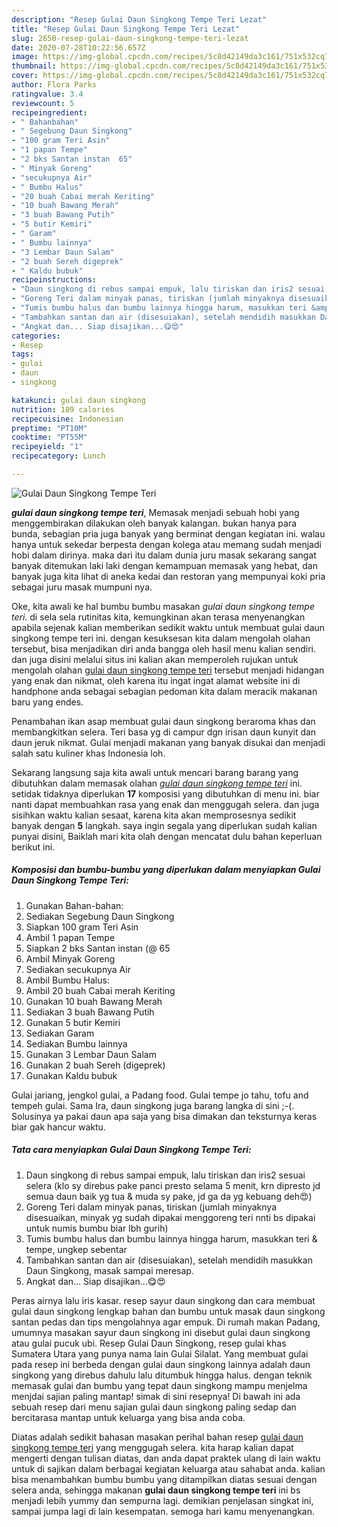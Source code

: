 ```yaml
---
description: "Resep Gulai Daun Singkong Tempe Teri Lezat"
title: "Resep Gulai Daun Singkong Tempe Teri Lezat"
slug: 2650-resep-gulai-daun-singkong-tempe-teri-lezat
date: 2020-07-28T10:22:56.657Z
image: https://img-global.cpcdn.com/recipes/5c8d42149da3c161/751x532cq70/gulai-daun-singkong-tempe-teri-foto-resep-utama.jpg
thumbnail: https://img-global.cpcdn.com/recipes/5c8d42149da3c161/751x532cq70/gulai-daun-singkong-tempe-teri-foto-resep-utama.jpg
cover: https://img-global.cpcdn.com/recipes/5c8d42149da3c161/751x532cq70/gulai-daun-singkong-tempe-teri-foto-resep-utama.jpg
author: Flora Parks
ratingvalue: 3.4
reviewcount: 5
recipeingredient:
- " Bahanbahan"
- " Segebung Daun Singkong"
- "100 gram Teri Asin"
- "1 papan Tempe"
- "2 bks Santan instan  65"
- " Minyak Goreng"
- "secukupnya Air"
- " Bumbu Halus"
- "20 buah Cabai merah Keriting"
- "10 buah Bawang Merah"
- "3 buah Bawang Putih"
- "5 butir Kemiri"
- " Garam"
- " Bumbu lainnya"
- "3 Lembar Daun Salam"
- "2 buah Sereh digeprek"
- " Kaldu bubuk"
recipeinstructions:
- "Daun singkong di rebus sampai empuk, lalu tiriskan dan iris2 sesuai selera (klo sy direbus pake panci presto selama 5 menit, krn dipresto jd semua daun baik yg tua &amp; muda sy pake, jd ga da yg kebuang deh😍)"
- "Goreng Teri dalam minyak panas, tiriskan (jumlah minyaknya disesuaikan, minyak yg sudah dipakai menggoreng teri nnti bs dipakai untuk numis bumbu biar lbh gurih)"
- "Tumis bumbu halus dan bumbu lainnya hingga harum, masukkan teri &amp; tempe, ungkep sebentar"
- "Tambahkan santan dan air (disesuiakan), setelah mendidih masukkan Daun Singkong, masak sampai meresap."
- "Angkat dan... Siap disajikan...😋😍"
categories:
- Resep
tags:
- gulai
- daun
- singkong

katakunci: gulai daun singkong 
nutrition: 189 calories
recipecuisine: Indonesian
preptime: "PT10M"
cooktime: "PT55M"
recipeyield: "1"
recipecategory: Lunch

---
```



![Gulai Daun Singkong Tempe Teri](https://img-global.cpcdn.com/recipes/5c8d42149da3c161/751x532cq70/gulai-daun-singkong-tempe-teri-foto-resep-utama.jpg)

<b><i>gulai daun singkong tempe teri</i></b>, Memasak menjadi sebuah hobi yang menggembirakan dilakukan oleh banyak kalangan. bukan hanya para bunda, sebagian pria juga banyak yang berminat dengan kegiatan ini. walau hanya untuk sekedar berpesta dengan kolega atau memang sudah menjadi hobi dalam dirinya. maka dari itu dalam dunia juru masak sekarang sangat banyak ditemukan laki laki dengan kemampuan memasak yang hebat, dan banyak juga kita lihat di aneka kedai dan restoran yang mempunyai koki pria sebagai juru masak mumpuni nya.

Oke, kita awali ke hal bumbu bumbu masakan <i>gulai daun singkong tempe teri</i>. di sela sela rutinitas kita, kemungkinan akan terasa menyenangkan apabila sejenak kalian memberikan sedikit waktu untuk membuat gulai daun singkong tempe teri ini. dengan kesuksesan kita dalam mengolah olahan tersebut, bisa menjadikan diri anda bangga oleh hasil menu kalian sendiri. dan juga disini melalui situs ini kalian akan memperoleh rujukan untuk mengolah olahan <u>gulai daun singkong tempe teri</u> tersebut menjadi hidangan yang enak dan nikmat, oleh karena itu ingat ingat alamat website ini di handphone anda sebagai sebagian pedoman kita dalam meracik makanan baru yang endes.

Penambahan ikan asap membuat gulai daun singkong beraroma khas dan membangkitkan selera. Teri basa yg di campur dgn irisan daun kunyit dan daun jeruk nikmat. Gulai menjadi makanan yang banyak disukai dan menjadi salah satu kuliner khas Indonesia loh.


Sekarang langsung saja kita awali untuk mencari barang barang yang dibutuhkan dalam memasak olahan <u><i>gulai daun singkong tempe teri</i></u> ini. setidak tidaknya diperlukan <b>17</b> komposisi yang dibutuhkan di menu ini. biar nanti dapat membuahkan rasa yang enak dan menggugah selera. dan juga sisihkan waktu kalian sesaat, karena kita akan memprosesnya sedikit banyak dengan <b>5</b> langkah. saya ingin segala yang diperlukan sudah kalian punyai disini, Baiklah mari kita olah dengan mencatat dulu bahan keperluan berikut ini.

<!--inarticleads1-->

##### Komposisi dan bumbu-bumbu yang diperlukan dalam menyiapkan Gulai Daun Singkong Tempe Teri:

1. Gunakan  Bahan-bahan:
1. Sediakan  Segebung Daun Singkong
1. Siapkan 100 gram Teri Asin
1. Ambil 1 papan Tempe
1. Siapkan 2 bks Santan instan (@ 65
1. Ambil  Minyak Goreng
1. Sediakan secukupnya Air
1. Ambil  Bumbu Halus:
1. Ambil 20 buah Cabai merah Keriting
1. Gunakan 10 buah Bawang Merah
1. Sediakan 3 buah Bawang Putih
1. Gunakan 5 butir Kemiri
1. Sediakan  Garam
1. Sediakan  Bumbu lainnya
1. Gunakan 3 Lembar Daun Salam
1. Gunakan 2 buah Sereh (digeprek)
1. Gunakan  Kaldu bubuk


Gulai jariang, jengkol gulai, a Padang food. Gulai tempe jo tahu, tofu and tempeh gulai. Sama Ira, daun singkong juga barang langka di sini ;-(. Solusinya ya pakai daun apa saja yang bisa dimakan dan teksturnya keras biar gak hancur waktu. 

<!--inarticleads2-->

##### Tata cara menyiapkan Gulai Daun Singkong Tempe Teri:

1. Daun singkong di rebus sampai empuk, lalu tiriskan dan iris2 sesuai selera (klo sy direbus pake panci presto selama 5 menit, krn dipresto jd semua daun baik yg tua &amp; muda sy pake, jd ga da yg kebuang deh😍)
1. Goreng Teri dalam minyak panas, tiriskan (jumlah minyaknya disesuaikan, minyak yg sudah dipakai menggoreng teri nnti bs dipakai untuk numis bumbu biar lbh gurih)
1. Tumis bumbu halus dan bumbu lainnya hingga harum, masukkan teri &amp; tempe, ungkep sebentar
1. Tambahkan santan dan air (disesuiakan), setelah mendidih masukkan Daun Singkong, masak sampai meresap.
1. Angkat dan... Siap disajikan...😋😍


Peras airnya lalu iris kasar. resep sayur daun singkong dan cara membuat gulai daun singkong lengkap bahan dan bumbu untuk masak daun singkong santan pedas dan tips mengolahnya agar empuk. Di rumah makan Padang, umumnya masakan sayur daun singkong ini disebut gulai daun singkong atau gulai pucuk ubi. Resep Gulai Daun Singkong, resep gulai khas Sumatera Utara yang punya nama lain Gulai Silalat. Yang membuat gulai pada resep ini berbeda dengan gulai daun singkong lainnya adalah daun singkong yang direbus dahulu lalu ditumbuk hingga halus. dengan teknik memasak gulai dan bumbu yang tepat daun singkong mampu menjelma menjdai sajian paling mantap! simak di sini resepnya! Di bawah ini ada sebuah resep dari menu sajian gulai daun singkong paling sedap dan bercitarasa mantap untuk keluarga yang bisa anda coba. 

Diatas adalah sedikit bahasan masakan perihal bahan resep <u>gulai daun singkong tempe teri</u> yang menggugah selera. kita harap kalian dapat mengerti dengan tulisan diatas, dan anda dapat praktek ulang di lain waktu untuk di sajikan dalam berbagai kegiatan keluarga atau sahabat anda. kalian bisa menambahkan bumbu bumbu yang ditampilkan diatas sesuai dengan selera anda, sehingga makanan <b>gulai daun singkong tempe teri</b> ini bs menjadi lebih yummy dan sempurna lagi. demikian penjelasan singkat ini, sampai jumpa lagi di lain kesempatan. semoga hari kamu menyenangkan.
